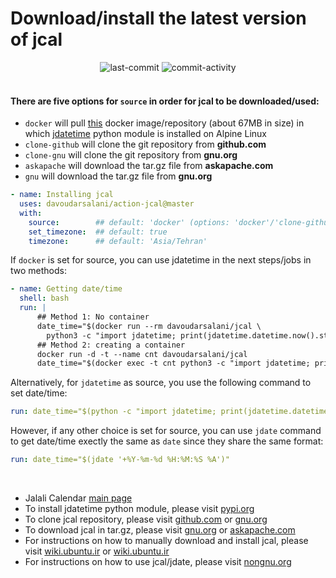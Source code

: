 # Download/install the latest version of jcal
<div align='center'>
<img alt='last-commit' src='https://img.shields.io/github/last-commit/davoudarsalani/action-jcal?&labelColor=black&color=grey&style=flat'>
<img alt='commit-activity' src='https://img.shields.io/github/commit-activity/m/davoudarsalani/action-jcal?&labelColor=black&color=grey&style=flat'>
</div>
<br>

#### There are five options for `source` in order for jcal to be downloaded/used:
* `docker` will pull [this](https://hub.docker.com/repository/docker/davoudarsalani/jcal) docker image/repository (about 67MB in size) in which [jdatetime](https://pypi.org/project/jdatetime/) python module is installed on Alpine Linux
* `clone-github` will clone the git repository from __github.com__
* `clone-gnu` will clone the git repository from __gnu.org__
* `askapache` will download the tar.gz file from __askapache.com__ 
* `gnu` will download the tar.gz file from __gnu.org__

```yml
- name: Installing jcal
  uses: davoudarsalani/action-jcal@master
  with:
    source:        ## default: 'docker' (options: 'docker'/'clone-github'/'clone-gnu'/'askapache'/'gnu')
    set_timezone:  ## default: true
    timezone:      ## default: 'Asia/Tehran'
```
If `docker` is set for source, you can use jdatetime in the next steps/jobs in two methods:
```yml
- name: Getting date/time
  shell: bash
  run: |
      ## Method 1: No container
      date_time="$(docker run --rm davoudarsalani/jcal \
        python3 -c "import jdatetime; print(jdatetime.datetime.now().strftime('%Y-%m-%d %H:%M:%S %A'))")"
      ## Method 2: creating a container
      docker run -d -t --name cnt davoudarsalani/jcal
      date_time="$(docker exec -t cnt python3 -c "import jdatetime; print(jdatetime.datetime.now().strftime('%Y %m %d %H %M %S %A'))")"
```
Alternatively, for `jdatetime` as source, you use the following command to set date/time:
```yml
run: date_time="$(python -c "import jdatetime; print(jdatetime.datetime.now().strftime('%Y-%m-%d %H:%M:%S %A'))")"
```
However, if any other choice is set for source, you can use `jdate` command to get date/time exectly the same as `date` since they share the same format:
```yml
run: date_time="$(jdate '+%Y-%m-%d %H:%M:%S %A')"
```
<br>


* Jalali Calendar [main page](http://www.nongnu.org/jcal/)
* To install jdatetime python module, please visit [pypi.org](https://pypi.org/project/jdatetime/)
* To clone jcal repository, please visit [github.com](https://github.com/ashkang/jcal) or [gnu.org](http://git.savannah.gnu.org/cgit/jcal.git)
* To download jcal in tar.gz, please visit [gnu.org](http://download-mirror.savannah.gnu.org/releases/jcal/) or [askapache.com](http://nongnu.askapache.com/jcal/)
* For instructions on how to manually download and install jcal, please visit [wiki.ubuntu.ir](https://wiki.ubuntu.ir/wiki/Jcal) or [wiki.ubuntu.ir](https://wiki.ubuntu.ir/index.php?title=Jcal&oldid=1300)
* For instructions on how to use jcal/jdate, please visit [nongnu.org](http://www.nongnu.org/jcal/jdate.html)
